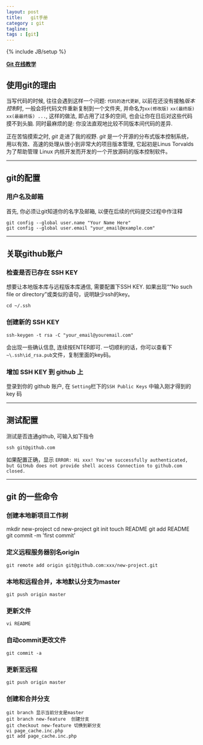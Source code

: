 ```yaml
---
layout: post
title:   git手册
category : git
tagline:  
tags : [git]
---
```

{% include JB/setup %}

[**Git 在线教学**](http://pcottle.github.io/learnGitBranching/)

## 使用git的理由
当写代码的时候, 往往会遇到这样一个问题: `代码的迭代更新`, 以前在还没有接触*版本控制*时, 一般会将代码文件重新复制到一个文件夹, 并命名为`xx(修改版)` `xx(最终版)` `xx(最最终版) ...`, 这样的做法, 即占用了过多的空间, 也会让你在日后对这些代码摸不到头脑. 同时最麻烦的是: 你没法直观地比较不同版本间代码的差异.

正在苦恼摸索之时, *git* 走进了我的视野. *git* 是一个开源的分布式版本控制系统，用以有效、高速的处理从很小到非常大的项目版本管理, 它起初是Linus Torvalds 为了帮助管理 Linux 内核开发而开发的一个开放源码的版本控制软件。

------------------
## git的配置
### 用户名及邮箱
首先, 你必须让git知道你的名字及邮箱, 以便在后续的代码提交过程中作注释
  
    git config --global user.name "Your Name Here"
    git config --global user.email "your_email@example.com"

---------------

## 关联github账户
### 检查是否已存在 SSH KEY
想要让本地版本库与远程版本库通信, 需要配置下SSH KEY. 如果出现““No such file or directory”或类似的语句，说明缺少ssh的key。

    cd ~/.ssh

### 创建新的 SSH KEY

    ssh-keygen -t rsa -C "your_email@youremail.com"

会出现一些确认信息, 连续按ENTER即可. 一切顺利的话，你可以查看下`~\.ssh\id_rsa.pub`文件，复制里面的key码。

### 增加 SSH KEY 到 github 上 
登录到你的 github 账户, 在 `Setting`栏下的`SSH Public Keys` 中输入刚才得到的 key 码

---------------------------

## 测试配置
测试是否连通github, 可输入如下指令

    ssh git@github.com

如果配置正确，显示 `ERROR: Hi xxx! You've successfully authenticated, but GitHub does not provide shell access
Connection to github.com closed.`

-----------------------

## git 的一些命令
### 创建本地新项目工作树
    
   mkdir new-project
    cd new-project
    git init
    touch README
    git add README
    git commit -m 'first commit'

### 定义远程服务器别名origin

    git remote add origin git@github.com:xxx/new-project.git   

### 本地和远程合并，本地默认分支为master

    git push origin master  


### 更新文件

    vi README

### 自动commit更改文件

    git commit -a     

### 更新至远程

    git push origin master

### 创建和合并分支

    git branch 显示当前分支是master
    git branch new-feature  创建分支
    git checkout new-feature 切换到新分支
    vi page_cache.inc.php
    git add page_cache.inc.php
